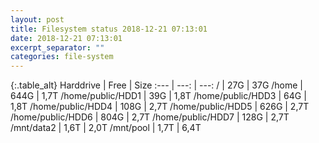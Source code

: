 ```yaml
---
layout: post
title: Filesystem status 2018-12-21 07:13:01
date: 2018-12-21 07:13:01
excerpt_separator: ""
categories: file-system
---
```

{:.table_alt}
Harddrive | Free | Size
:--- | ---: | ---:
/ | 27G | 37G
/home | 644G | 1,7T
/home/public/HDD1 | 39G | 1,8T
/home/public/HDD3 | 64G | 1,8T
/home/public/HDD4 | 108G | 2,7T
/home/public/HDD5 | 626G | 2,7T
/home/public/HDD6 | 804G | 2,7T
/home/public/HDD7 | 128G | 2,7T
/mnt/data2 | 1,6T | 2,0T
/mnt/pool | 1,7T | 6,4T
